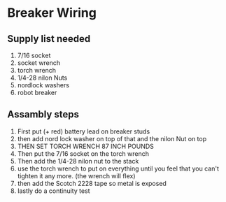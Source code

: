 # Breaker Wiring
## Supply list needed 
1. 7/16 socket 
2. socket wrench  
3. torch wrench 
4. 1/4-28 nilon Nuts
5. nordlock washers 
6. robot breaker 
## Assambly steps 
1. First put (+ red) battery lead on breaker studs 
2. then add nord lock washer on top of that and the nilon Nut on top 
3. THEN SET TORCH WRENCH 87 INCH POUNDS 
4. Then put the 7/16 socket on the torch wrench 
5. Then add the 1/4-28 nilon nut to the stack
6. use the torch wrench to put on everything until you feel that you can't tighten it any more. (the wrench will flex)
7. then add the Scotch 2228 tape so metal is exposed 
8. lastly do a continuity test 
